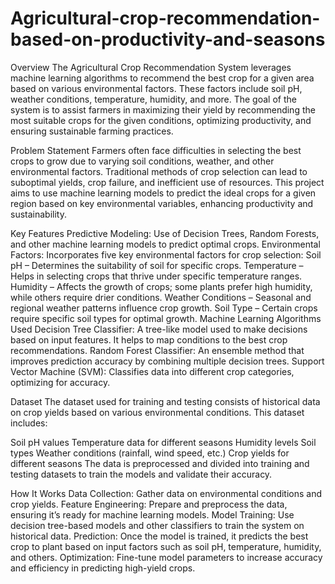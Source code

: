 # Agricultural-crop-recommendation-based-on-productivity-and-seasons

Overview
The Agricultural Crop Recommendation System leverages machine learning algorithms to recommend the best crop for a given area based on various environmental factors. These factors include soil pH, weather conditions, temperature, humidity, and more. The goal of the system is to assist farmers in maximizing their yield by recommending the most suitable crops for the given conditions, optimizing productivity, and ensuring sustainable farming practices.

Problem Statement
Farmers often face difficulties in selecting the best crops to grow due to varying soil conditions, weather, and other environmental factors. Traditional methods of crop selection can lead to suboptimal yields, crop failure, and inefficient use of resources. This project aims to use machine learning models to predict the ideal crops for a given region based on key environmental variables, enhancing productivity and sustainability.

Key Features
Predictive Modeling: Use of Decision Trees, Random Forests, and other machine learning models to predict optimal crops.
Environmental Factors: Incorporates five key environmental factors for crop selection:
Soil pH – Determines the suitability of soil for specific crops.
Temperature – Helps in selecting crops that thrive under specific temperature ranges.
Humidity – Affects the growth of crops; some plants prefer high humidity, while others require drier conditions.
Weather Conditions – Seasonal and regional weather patterns influence crop growth.
Soil Type – Certain crops require specific soil types for optimal growth.
Machine Learning Algorithms Used
Decision Tree Classifier: A tree-like model used to make decisions based on input features. It helps to map conditions to the best crop recommendations.
Random Forest Classifier: An ensemble method that improves prediction accuracy by combining multiple decision trees.
Support Vector Machine (SVM): Classifies data into different crop categories, optimizing for accuracy.

Dataset
The dataset used for training and testing consists of historical data on crop yields based on various environmental conditions. This dataset includes:

Soil pH values
Temperature data for different seasons
Humidity levels
Soil types
Weather conditions (rainfall, wind speed, etc.)
Crop yields for different seasons
The data is preprocessed and divided into training and testing datasets to train the models and validate their accuracy.

How It Works
Data Collection: Gather data on environmental conditions and crop yields.
Feature Engineering: Prepare and preprocess the data, ensuring it’s ready for machine learning models.
Model Training: Use decision tree-based models and other classifiers to train the system on historical data.
Prediction: Once the model is trained, it predicts the best crop to plant based on input factors such as soil pH, temperature, humidity, and others.
Optimization: Fine-tune model parameters to increase accuracy and efficiency in predicting high-yield crops.
